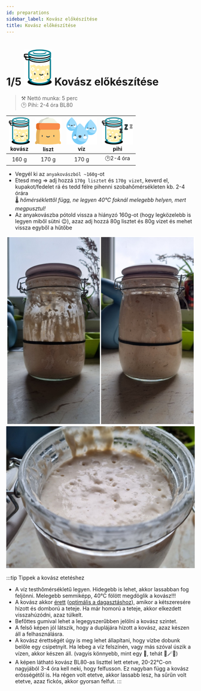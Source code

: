 ```yaml
---
id: preparations
sidebar_label: Kovász előkészítése
title: Kovász előkészítése
---
```


# 1/5 ![a](/img/icons/kovasz_48px.svg) Kovász előkészítése

>⚒️ Nettó munka: 5 perc  
>🕑 Pihi: 2-4 óra BL80  

|![kovasz](/img/icons/kovasz_36px.svg "kovász") <br/>kovász|![lisz](/img/icons/liszt_36px.svg "liszt")<br/>liszt|![viz](/img/icons/viz_36px.svg "víz")<br/>víz|![kovasz](/img/icons/kovasz_sleeps_36px.svg "fermentálás") <br/>pihi|
|:---:|:---:|:---:|:---:|
|160 g|170 g|170 g|🕑2-4 óra|

- Vegyél ki az `anyakovászból ~160g`-ot
- Etesd meg => adj hozzá `170g lisztet` és `170g vizet`, keverd el, kupakot/fedelet rá és tedd félre pihenni szobahőmérsékleten kb. 2-4 órára  
🌡️ *hőmérséklettől függ, ne legyen 40°C foknál melegebb helyen, mert megpusztul!*
- Az anyakovászba pótold vissza a hiányzó 160g-ot (hogy legközelebb is legyen miből sütni 😉), azaz adj hozzá 80g lisztet és 80g vizet és mehet vissza egyből a hűtőbe

![kovasz](/img/photos/kovasz.jpg "kovász érlelés")
![kovasz](/img/photos/kovasz_makro.jpg)

:::tip Tippek a kovász etetéshez
- A víz testhőmérsékletű legyen. Hidegebb is lehet, akkor lassabban fog feljönni. Melegebb semmiképp, 40°C fölött megdöglik a kovász!!!
- A kovász akkor [érett](https://www.instagram.com/p/B8V-2BfgplN/) ([optimális a dagasztáshoz](https://www.instagram.com/p/Bx8NVDbAVg6/)), amikor a kétszeresére hízott és domború a teteje. Ha már homorú a teteje, akkor elkezdett visszahúzódni, azaz túlkelt.
- Befőttes gumival lehet a legegyszerűbben jelölni a kovász szintet.
- A felső képen jól látszik, hogy a duplájára hízott a kovász, azaz készen áll a felhasználásra.
- A kovász érettségét úgy is meg lehet állapítani, hogy vízbe dobunk belőle egy csipetnyit. Ha lebeg a víz felszínén, vagy más szóval úszik a vízen, akkor készen áll. (vagyis könnyebb, mint egy 🦆, tehát 🧹🪄🧙)
- A képen látható kovász BL80-as liszttel lett etetve, 20-22°C-on nagyjából 3-4 óra kell neki, hogy felfusson. Ez nagyban függ a kovász erősségétől is. Ha régen volt etetve, akkor lassabb lesz, ha sűrűn volt etetve, azaz fickós, akkor gyorsan felfut.
:::

